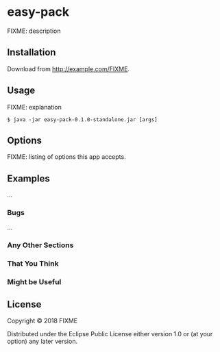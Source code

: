 # easy-pack

FIXME: description

## Installation

Download from http://example.com/FIXME.

## Usage

FIXME: explanation

    $ java -jar easy-pack-0.1.0-standalone.jar [args]

## Options

FIXME: listing of options this app accepts.

## Examples

...

### Bugs

...

### Any Other Sections
### That You Think
### Might be Useful

## License

Copyright © 2018 FIXME

Distributed under the Eclipse Public License either version 1.0 or (at
your option) any later version.
